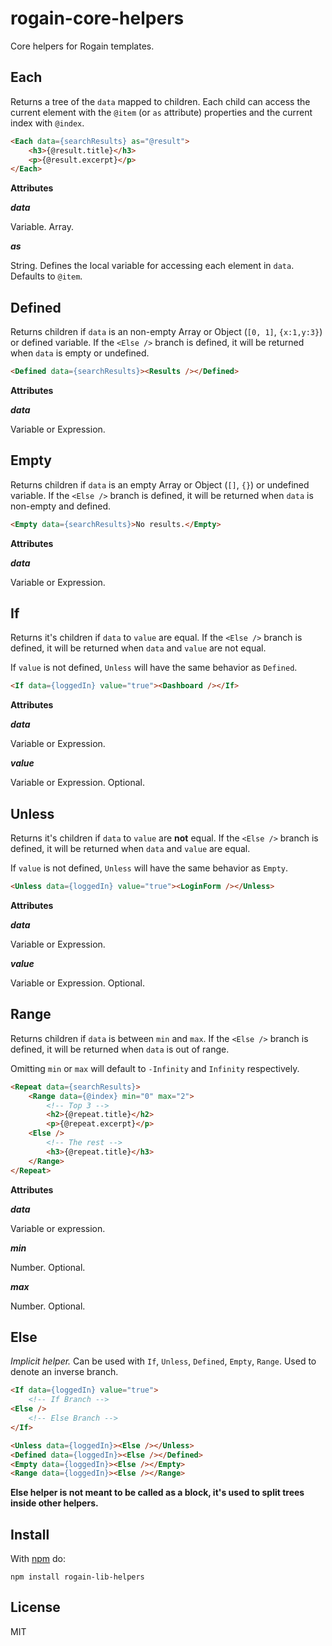 # rogain-core-helpers

Core helpers for Rogain templates.

## Each

Returns a tree of the `data` mapped to children.  Each child can access the current element with the `@item` (or `as` attribute) properties and the current index with `@index`.

```html
<Each data={searchResults} as="@result">
    <h3>{@result.title}</h3>
    <p>{@result.excerpt}</p>
</Each>
```

__Attributes__

___data___

Variable. Array.

___as___

String. Defines the local variable for accessing each element in `data`. Defaults to `@item`.

## Defined

Returns children if `data` is an non-empty Array or Object (`[0, 1]`, `{x:1,y:3}`) or defined variable.  If the `<Else />` branch is defined, it will be returned when `data` is empty or undefined.

```html
<Defined data={searchResults}><Results /></Defined>
```

__Attributes__

___data___

Variable or Expression.

## Empty

Returns children if `data` is an empty Array or Object (`[]`, `{}`) or undefined variable.  If the `<Else />` branch is defined, it will be returned when `data` is non-empty and defined.

```html
<Empty data={searchResults}>No results.</Empty>
```

__Attributes__

___data___

Variable or Expression.


## If

Returns it's children if `data` to `value` are equal. If the `<Else />` branch is defined, it will be returned when `data` and `value` are not equal.

If `value` is not defined, `Unless` will have the same behavior as `Defined`.

```html
<If data={loggedIn} value="true"><Dashboard /></If>
```

__Attributes__

___data___

Variable or Expression.

___value___

Variable or Expression. Optional.

## Unless

Returns it's children if `data` to `value` are __not__ equal. If the `<Else />` branch is defined, it will be returned when `data` and `value` are equal.

If `value` is not defined, `Unless` will have the same behavior as `Empty`.

```html
<Unless data={loggedIn} value="true"><LoginForm /></Unless>
```

__Attributes__

___data___

Variable or Expression.

___value___

Variable or Expression.  Optional.

## Range

Returns children if `data` is between `min` and `max`.  If the `<Else />` branch is defined, it will be returned when `data` is out of range. 

Omitting `min` or `max` will default to `-Infinity` and `Infinity` respectively.

```html
<Repeat data={searchResults}>
    <Range data={@index} min="0" max="2">
        <!-- Top 3 -->
        <h2>{@repeat.title}</h2>
        <p>{@repeat.excerpt}</p>
    <Else />
        <!-- The rest -->
        <h3>{@repeat.title}</h3>
    </Range>
</Repeat>
```

__Attributes__

___data___

Variable or expression.

___min___

Number. Optional.

___max___

Number. Optional.


## Else

_Implicit helper._  Can be used with `If`, `Unless`, `Defined`, `Empty`, `Range`.  Used to denote an inverse branch. 

```html
<If data={loggedIn} value="true">
    <!-- If Branch -->
<Else />
    <!-- Else Branch -->
</If>

<Unless data={loggedIn}><Else /></Unless>
<Defined data={loggedIn}><Else /></Defined>
<Empty data={loggedIn}><Else /></Empty>
<Range data={loggedIn}><Else /></Range>
```

__Else helper is not meant to be called as a block, it's used to split trees inside other helpers.__




## Install 

With [npm](https://www.npmjs.com) do:

```
npm install rogain-lib-helpers
```

## License

MIT